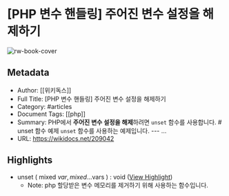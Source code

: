 # [PHP 변수 핸들링] 주어진 변수 설정을 해제하기 <unset>

![rw-book-cover](https://wikidocs.net/images/book/코끼리_indItBN_eFS9ll6_839VQFA_uTJk6kG_WFXiWEy.png)

## Metadata
- Author: [[위키독스]]
- Full Title: [PHP 변수 핸들링] 주어진 변수 설정을 해제하기 <unset>
- Category: #articles
- Document Tags: [[php]] 
- Summary: PHP에서 **주어진 변수 설정을 해제**하려면 `unset` 함수를 사용합니다.        # unset 함수 예제 `unset` 함수를 사용하는 예제입니다.     --- …
- URL: https://wikidocs.net/209042

## Highlights
- unset ( mixed $var , mixed ...$vars ) : void ([View Highlight](https://read.readwise.io/read/01hg787pzenasnkfs3234p5qby))
    - Note: php 할당받은 변수 메모리를 제거하기 위해 사용하는 함수입니다.
